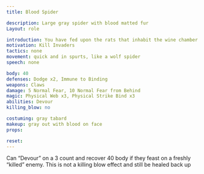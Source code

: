 ```yaml
---
title: Blood Spider

description: Large gray spider with blood matted fur
Layout: role

introduction: You have fed upon the rats that inhabit the wine chamber with you. This has turned you from a relitivly calm spider into a bloodthirsty, crazed spider.
motivation: Kill Invaders
tactics: none
movement: quick and in spurts, like a wolf spider
speech: none

body: 40
defenses: Dodge x2, Immune to Binding
weapons: Claws
damage: 5 Normal Fear, 10 Normal Fear from Behind
magic: Physical Web x3, Physical Strike Bind x3
abilities: Devour
killing_blow: no

costuming: gray tabard
makeup: gray out with blood on face
props: 

reset:
---
```

Can “Devour” on a 3 count and recover 40 body if they feast on a freshly “killed” enemy. This is not a killing blow effect and still be healed back up
